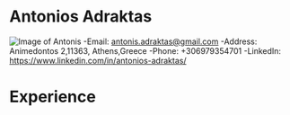 # **Antonios Adraktas**
![Image of Antonis](https://www.dropbox.com/preview/Public/photo.png?role=personal)
-Email: antonis.adraktas@gmail.com
-Address: Animedontos 2,11363, Athens,Greece
-Phone: +306979354701
-LinkedIn: https://www.linkedin.com/in/antonios-adraktas/

# **Experience**
##
